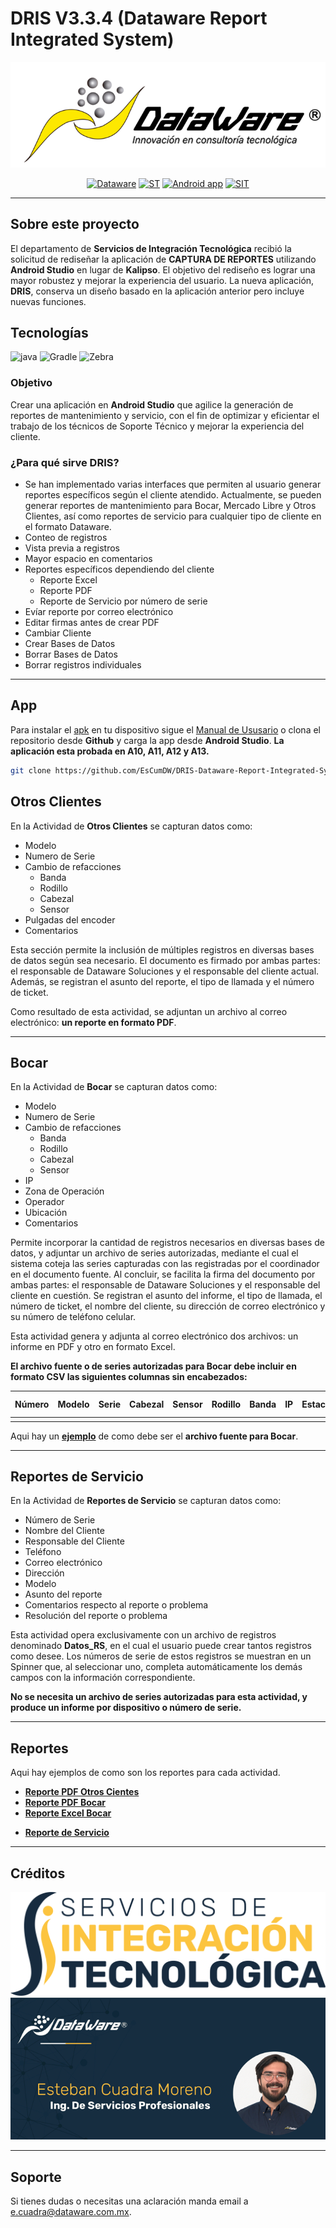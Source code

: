 # DRIS V3.3.4 (Dataware Report Integrated System)

<center>

![](/assets/images/DatawareOKnegro.png)

</center>

<center>

[![Dataware](https://img.shields.io/badge/-Dataware-yellow)](https://www.dataware.com.mx/)
[![ST](https://img.shields.io/badge/-Soporte%20T%C3%A9cnico-orange)](https://www.dataware.com.mx/soporte-tecnico)
[![Android app](https://img.shields.io/badge/Android-App-green)](https://developer.android.com/?hl=es-419)
[![SIT](https://img.shields.io/badge/SIT-Dev-blue?style=plastic&logo=SIT&logoColor=blue)](https://www.dataware.com.mx/servicios-profesionales)



</center>

---

## Sobre este proyecto

El departamento de **Servicios de Integración Tecnológica** recibió la solicitud de rediseñar la aplicación de **CAPTURA DE REPORTES** utilizando **Android Studio** en lugar de **Kalipso**. El objetivo del rediseño es lograr una mayor robustez y mejorar la experiencia del usuario. La nueva aplicación, **DRIS**, conserva un diseño basado en la aplicación anterior pero incluye nuevas funciones.
## Tecnologías

![java](https://img.shields.io/badge/Java-red?style=for-the-badge&logo=Android%20Studio&logoColor=white&labelColor=black)
![Gradle](https://img.shields.io/badge/Gradle-purple?style=for-the-badge&logo=Gradle&logoColor=white&labelColor=black)
![Zebra](https://img.shields.io/badge/Zebra-grey?style=for-the-badge&logo=zebratechnologies&logoColor=white&labelColor=black)


### Objetivo
Crear una aplicación en **Android Studio** que agilice la generación de reportes de mantenimiento y servicio, con el fin de optimizar y eficientar el trabajo de los técnicos de Soporte Técnico y mejorar la experiencia del cliente.

### ¿Para qué sirve DRIS?
- Se han implementado varias interfaces que permiten al usuario generar reportes específicos según el cliente atendido. Actualmente, se pueden generar reportes de mantenimiento para Bocar, Mercado Libre y Otros Clientes, así como reportes de servicio para cualquier tipo de cliente en el formato Dataware.
- Conteo de registros
- Vista previa a registros
- Mayor espacio en comentarios
- Reportes específicos dependiendo del cliente
  - Reporte Excel
  - Reporte PDF
  - Reporte de Servicio por número de serie
- Evíar reporte por correo electrónico
- Editar firmas antes de crear PDF
- Cambiar Cliente
- Crear Bases de Datos
- Borrar Bases de Datos
- Borrar registros individuales

---
## App
Para instalar el [apk](/assets/apk/DRIS%203.3.1.apk) en tu dispositivo sigue el [Manual de Ususario](/assets/PDF/Presentación%20Reportes_ST.pdf) o clona el repositorio desde **Github** y carga la app desde **Android Studio**. **La aplicación esta probada en A10, A11, A12 y A13.**

```bash
git clone https://github.com/EsCumDW/DRIS-Dataware-Report-Integrated-System.git
```

## Otros Clientes

En la Actividad de **Otros Clientes** se capturan datos como: 

- Modelo
- Numero de Serie
- Cambio de refacciones
    - Banda
    - Rodillo
    - Cabezal
    - Sensor
- Pulgadas del encoder
- Comentarios

Esta sección permite la inclusión de múltiples registros en diversas bases de datos según sea necesario. El documento es firmado por ambas partes: el responsable de Dataware Soluciones y el responsable del cliente actual. Además, se registran el asunto del reporte, el tipo de llamada y el número de ticket.

Como resultado de esta actividad, se adjuntan un archivo al correo electrónico: **un reporte en formato PDF**.

---
## Bocar

En la Actividad de **Bocar** se capturan datos como: 

- Modelo
- Numero de Serie
- Cambio de refacciones
    - Banda
    - Rodillo
    - Cabezal
    - Sensor
- IP
- Zona de Operación
- Operador
- Ubicación
- Comentarios

Permite incorporar la cantidad de registros necesarios en diversas bases de datos, y adjuntar un archivo de series autorizadas, mediante el cual el sistema coteja las series capturadas con las registradas por el coordinador en el documento fuente. Al concluir, se facilita la firma del documento por ambas partes: el responsable de Dataware Soluciones y el responsable del cliente en cuestión. Se registran el asunto del informe, el tipo de llamada, el número de ticket, el nombre del cliente, su dirección de correo electrónico y su número de teléfono celular.

Esta actividad genera y adjunta al correo electrónico dos archivos: un informe en PDF y otro en formato Excel.

**El archivo fuente o de series autorizadas para Bocar debe incluir en formato CSV las siguientes columnas sin encabezados:**

| Número | Modelo | Serie | Cabezal | Sensor | Rodillo | Banda | IP | Estación | Operador | Ubicación | Fecha Inicio | Fecha Final | Observaciones |
|--------|--------|-------|---------|--------|---------|-------|----|----------|----------|-----------|--------------|-------------|---------------|
|  |  |  |  |  |  |  |  |  |  |  |  |  |  |

Aqui hay un [**ejemplo**](/assets/Excel/bocar_qro_series.csv) de como debe ser el **archivo fuente para Bocar**.

---
<!-- ## Mercado Libre

En la Actividad de **Mercado Libre** se capturan datos como: 

- Modelo
- Numero de Serie
- Cambio de refacciones
    - Banda
    - Rodillo
    - Cabezal
    - Sensor
- Pulgadas o Firmware
- Comentarios

Permite ingresar la cantidad necesaria de registros en varias bases de datos, y adjuntar un archivo de series autorizadas. Este archivo permite al sistema comparar las series capturadas con las registradas por el coordinador en el documento fuente. Una vez finalizada la tarea, se facilita la firma del documento por ambas partes: el responsable de Dataware Soluciones y el responsable del cliente en turno. Se registran el asunto del informe, el tipo de llamada, el número de ticket, el nombre del cliente, su dirección de correo electrónico y su número de teléfono celular.

Como resultado, esta actividad genera y adjunta al correo electrónico dos archivos: un informe en PDF y otro en formato Excel.

**El archivo fuente o de series autorizadas para Mercado Libre debe contener en formato CSV las siguientes cuatro columnas sin encabezados:**

| Serie | Fecha Vigencia Inicial | Fecha Vigencia Final | Zona de Operación |
|----- |------|---------|----------|
|  |  |  |  |

Aqui hay un [**ejemplo**](/assets/Excel/MeLi_Qro_Series.csv) de como debe ser el **archivo fuente para Mercado Libre**.

*La actividad relacionada con **Firmware** sigue el mismo procedimiento, simplemente reemplaza el valor de las pulgadas con el de Firmware.*

--- -->

## Reportes de Servicio

En la Actividad de **Reportes de Servicio** se capturan datos como:

- Número de Serie
- Nombre del Cliente
- Responsable del Cliente
- Teléfono
- Correo electrónico
- Dirección
- Modelo
- Asunto del reporte
- Comentarios respecto al reporte o problema
- Resolución del reporte o problema

Esta actividad opera exclusivamente con un archivo de registros denominado **Datos_RS**, en el cual el usuario puede crear tantos registros como desee. Los números de serie de estos registros se muestran en un Spinner que, al seleccionar uno, completa automáticamente los demás campos con la información correspondiente.

**No se necesita un archivo de series autorizadas para esta actividad, y produce un informe por dispositivo o número de serie.**

---
## Reportes
Aqui hay ejemplos de como son los reportes para cada actividad.

- [**Reporte PDF Otros Cientes**](/assets/PDF/Reporte_ST_Dataware_Qro.pdf)
- [**Reporte PDF Bocar**](/assets/PDF/Reporte_ST_Bocar_Qro.pdf)
- [**Reporte Excel Bocar**](/assets/Excel/Bocar_Qro_Excel.xls)
<!-- - [**Reporte PDF Mercado Libre**](/assets/PDF/Reporte_ST_MeLi_Qro.pdf)
- [**Reporte Excel Mercado Libre**](/assets/Excel/MeLi_Qro_Excel.xls) -->
- [**Reporte de Servicio**](/assets/PDF/Reporte_Servicio_Dataware.pdf)


---
## Créditos

<center>

![](/assets/images/logo_sit_512.png) 
[![](/assets/images/ECMFooterCut.png)](https://github.com/EsCumDW)

</center>



---
## Soporte

 Si tienes dudas o necesitas una aclaración manda email a [e.cuadra@dataware.com.mx](https://google.com). 



